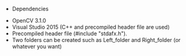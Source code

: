 * Dependencies
- OpenCV 3.1.0
- Visual Studio 2015 (C++ and precompiled header file are used)
- Precompiled header file (#include "stdafx.h").
- Two folders can be created such as Left_folder and Right_folder (or whatever you want)
